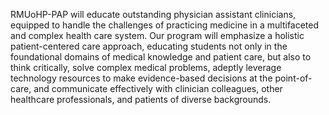 RMUoHP-PAP will educate outstanding physician assistant clinicians, equipped to handle the challenges of practicing medicine in a multifaceted and complex health care system. Our program will emphasize a holistic patient-centered care approach, educating students not only in the foundational domains of medical knowledge and patient care, but also to think critically, solve complex medical problems, adeptly leverage technology resources to make evidence-based decisions at the point-of-care, and communicate effectively with clinician colleagues, other healthcare professionals, and patients of diverse backgrounds.